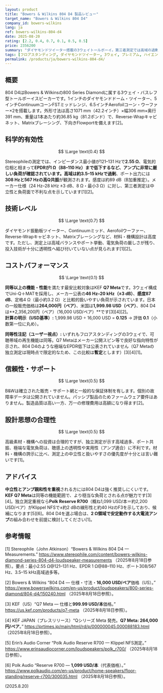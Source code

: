```yaml
---
layout: product
title: "Bowers & Wilkins 804 D4 製品レビュー"
target_name: "Bowers & Wilkins 804 D4"
company_id: bowers-wilkins
lang: ja
ref: bowers-wilkins-804-d4
date: 2025-08-20
rating: [2.2, 0.4, 0.7, 0.1, 0.5, 0.5]
price: 2356200
summary: "ダイヤモンドツイーター搭載の3ウェイトールボーイ。第三者測定では高域の過剰、強いポート共振、極端に厳しい電気負荷が確認され、技術水準は高い一方で科学的有効性は混在、コストパフォーマンスは著しく低い結果です。"
tags: [フロアスタンディング, ダイヤモンドツイーター, 3ウェイ, プレミアム, ハイエンド]
permalink: /products/ja/bowers-wilkins-804-d4/
---
```


## 概要

804 D4はBowers & Wilkinsの800 Series Diamondに属する3ウェイ・バスレフ型トールボーイスピーカーです。1インチのダイヤモンドドーム・ツイーター、5インチContinuumコーンFSTミッドレンジ、6.5インチAerofoilコーン・ウーファー×2を搭載します。外形寸法は高さ1071 mm（42.2インチ）×幅306 mm×奥行391 mm、重量は1本あたり約36.85 kg（81.2ポンド）で、Reverse-Wrapキャビネット、Matrixブレーシング、下向きFlowportを備えます[2]。

## 科学的有効性

$$ \Large \text{0.4} $$

Stereophileの測定では、インピーダンス最小値が121–131 Hzで**2.55 Ω**、電気的位相と相まって**EPDRが1 Ω（88–110 Hz）**まで低下するなど、アンプに非常に厳しい負荷が確認されています。高域は**約3.5–15 kHzで過剰**、ポート出力には**308 Hzと567 Hzの高Q共振**が観測されます。感度は約89 dB（B加重推定）。メーカー仕様（24 Hz–28 kHz ±3 dB、8 Ω・最小3 Ω）に対し、第三者測定は中立性と負荷面で不利な点を示しています[1][2]。

## 技術レベル

$$ \Large \text{0.7} $$

ダイヤモンド振動板ツイーター、Continuumミッド、Aerofoilウーファー、Reverse-Wrapキャビネット、Matrixブレーシングなど、材料・機構設計は高度です。ただし、測定上は高域バランスやポート挙動、電気負荷の厳しさが残り、投入技術が十分に透明性へ結び付いていない点が見られます[1][2]。

## コストパフォーマンス

$$ \Large \text{0.1} $$

**同等以上の機能・性能**を満たす最安比較対象はKEF **Q7 Meta**です。3ウェイ構成でUni-Q＋MATを採用し、メーカー公表の**46 Hz–20 kHz（±3 dB）**、**感度87 dB**、定格4 Ω（最小約3.2 Ω）と比較的扱いやすい負荷が示されています。日本の一般販売価格は**264,000円（ペア）**、米国は**1,999.98 USD（ペア）**、804 D4は**2,356,200円（ペア）（16,000 USD/ペア）**です[3][4][2]。  
**計算の明示（USD基準）:** 1,999.98 USD ÷ 16,000 USD = **0.125** → 評価 **0.1**（小数第一位に丸め）。

**同等性注記（ユーザー視点）:** いずれもフロアスタンディングの3ウェイで、可聴帯域の再生機能は同等。Q7 Metaはメーカー公開スピン等で良好な指向特性が示され、804 D4のような極端なEPDR低下は公表されていません（Q7 Metaの独立測定は現時点で限定的なため、この比較は**暫定**とします）[3][4][1]。

## 信頼性・サポート

$$ \Large \text{0.5} $$

B&Wは確立された販売・サポート網と一般的な保証体制を有します。個別の故障率データは公開されていません。パッシブ製品のためファームウェア要件はありません。製造品質は高い一方、万一の修理費用は高額になり得ます[2]。

## 設計思想の合理性

$$ \Large \text{0.5} $$

高級素材・機構への投資は合理的ですが、独立測定が示す高域過多、ポート共振、極端な電気負荷は、聴感上の透明性や実用性（アンプ適合）に不利です。材料・機構の誇示に比べ、測定上の中立性と扱いやすさの優先度が十分とは言い難いです[1]。

## アドバイス

**中立性とアンプ親和性を重視**される方には804 D4は強く推奨しにくいです。**KEF Q7 Meta**は同等の機能範囲で、より穏当な負荷とされる点が魅力です[3][4]。独立測定重視なら**Polk Reserve R700**（概ね1,099 USD/本＝約2,200 USD/ペア）がKlippel NFSで±約2 dBの線形性と約40 HzのF3を示しており、候補になります[5][6]。804 D4を選ぶ場合は、**2 Ω領域で安定動作する大電流アンプ**の組み合わせを前提に検討してください[1]。

## 参考情報

[1] Stereophile（John Atkinson）“Bowers & Wilkins 804 D4 — Measurements.” https://www.stereophile.com/content/bowers-wilkins-diamond-series-804-d4-loudspeaker-measurements （2025年8月18日参照）。要点：最小2.55 Ω@121–131 Hz、EPDR 1 Ω@88–110 Hz、ポート308/567 Hz、3.5–15 kHz高域過多等。

[2] Bowers & Wilkins “804 D4 — 仕様・寸法・**16,000 USD/ペア**価格（US）。” https://www.bowerswilkins.com/en-us/product/loudspeakers/800-series-diamond/804-d4/150240.html （2025年8月18日参照）。

[3] KEF（US）“Q7 Meta — 仕様と**999.99 USD/本**価格。” https://us.kef.com/products/q7-meta （2025年8月18日参照）。

[4] KEF JAPAN（プレスリリース）“Qシリーズ Meta 発売。**Q7 Meta: 264,000円/ペア**。” https://prtimes.jp/main/html/rd/p/000000045.000088183.html （2025年8月18日参照）。

[5] Erin’s Audio Corner “Polk Audio Reserve R700 — Klippel NFS測定。” https://www.erinsaudiocorner.com/loudspeakers/polk_r700/ （2025年8月18日参照）。

[6] Polk Audio “Reserve R700 — **1,099 USD/本**（代表価格）。” https://www.polkaudio.com/en-us/product/home-speakers/floor-standing/reserve-r700/300035.html （2025年8月18日参照）。

(2025.8.20)

